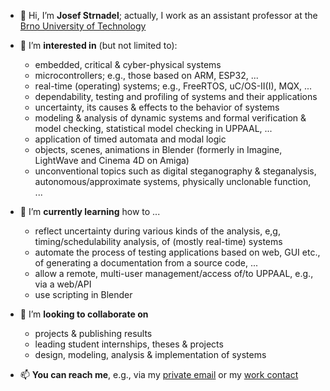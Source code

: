 - 👋 Hi, I’m **Josef Strnadel**; actually, I work as an assistant professor at the [Brno University of Technology](https://www.vut.cz)
- 👀 I’m **interested in** (but not limited to):
  - embedded, critical & cyber-physical systems
  - microcontrollers; e.g., those based on ARM, ESP32, ...
  - real-time (operating) systems; e.g., FreeRTOS, uC/OS-II(I), MQX, ...
  - dependability, testing and profiling of systems and their applications
  - uncertainty, its causes & effects to the behavior of systems
  - modeling & analysis of dynamic systems and formal verification & model checking, statistical model checking in UPPAAL, ...
  - application of timed automata and modal logic
  - objects, scenes, animations in Blender (formerly in Imagine, LightWave and Cinema 4D on Amiga)
  - unconventional topics such as digital steganography & steganalysis, autonomous/approximate systems, physically unclonable function, ...
- 🌱 I’m **currently learning** how to ...
  - reflect uncertainty during various kinds of the analysis, e,g, timing/schedulability analysis, of (mostly real-time) systems
  - automate the process of testing applications based on web, GUI etc., of generating a documentation from a source code, ...
  - allow a remote, multi-user management/access of/to UPPAAL, e.g., via a web/API
  - use scripting in Blender
- 💞️ I’m **looking to collaborate on**
  - projects & publishing results
  - leading student internships, theses & projects
  - design, modeling, analysis & implementation of systems

- 📫 **You can reach me**, e.g., via my [private email](mailto:josef.strnadel@gmail.com) or my [work contact](https://www.fit.vut.cz/person/strnadel/)

<!---
josef-strnadel/josef-strnadel is a ✨ special ✨ repository because its `README.md` (this file) appears on your GitHub profile.
You can click the Preview link to take a look at your changes.
--->
